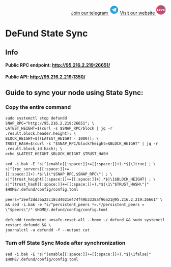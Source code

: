 <p style="font-size:14px" align="right">
<a href="https://t.me/L0vd_staking" target="_blank">Join our telegram <img src="https://raw.githubusercontent.com/L0vd/screenshots/main/Telegram_logo.png" width="30"/></a>
<a href="https://l0vd.com/" target="_blank">Visit our website <img src="https://raw.githubusercontent.com/L0vd/screenshots/main/L0vd.png" width="30"/></a>
</p>

# DeFund State Sync

## Info
#### Public RPC endpoint: http://95.216.2.219:26651/
#### Public API: http://95.216.2.219:1350/

## Guide to sync your node using State Sync:

### Copy the entire command
```
sudo systemctl stop defundd
SNAP_RPC="http://95.216.2.219:26651"; \
LATEST_HEIGHT=$(curl -s $SNAP_RPC/block | jq -r .result.block.header.height); \
BLOCK_HEIGHT=$((LATEST_HEIGHT - 1000)); \
TRUST_HASH=$(curl -s "$SNAP_RPC/block?height=$BLOCK_HEIGHT" | jq -r .result.block_id.hash); \
echo $LATEST_HEIGHT $BLOCK_HEIGHT $TRUST_HASH

sed -i.bak -E "s|^(enable[[:space:]]+=[[:space:]]+).*$|\1true| ; \
s|^(rpc_servers[[:space:]]+=[[:space:]]+).*$|\1\"$SNAP_RPC,$SNAP_RPC\"| ; \
s|^(trust_height[[:space:]]+=[[:space:]]+).*$|\1$BLOCK_HEIGHT| ; \
s|^(trust_hash[[:space:]]+=[[:space:]]+).*$|\1\"$TRUST_HASH\"|" $HOME/.defund/config/config.toml

peers="3eef2dd3ba22c18cd4021e474f49b3338af96a21@95.216.2.219:26661" \
&& sed -i.bak -e "s/^persistent_peers *=.*/persistent_peers = \"$peers\"/" $HOME/.defund/config/config.toml 

defundd tendermint unsafe-reset-all --home ~/.defund && sudo systemctl restart defundd && \
journalctl -u defundd -f --output cat
```

### Turn off State Sync Mode after synchronization
```
sed -i.bak -E "s|^(enable[[:space:]]+=[[:space:]]+).*$|\1false|" $HOME/.defund/config/config.toml
```
